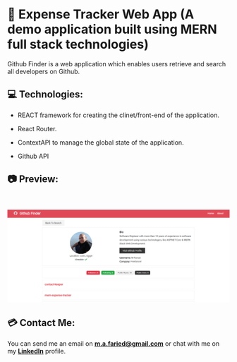 # 📐 Expense Tracker Web App (A demo application built using MERN full stack technologies)

Github Finder is a web application which enables users retrieve and search all developers on Github.

## 💻 Technologies:

* REACT framework for creating the clinet/front-end of the application.

* React Router.

* ContextAPI to manage the global state of the application.

* Github API

## 📷 Preview:

<br>
<p align="center">
    <img src="./screenshots/GitHubFinder.PNG" alt="screen1" width="800"/>    
</p>

## 💳 Contact Me:
You can send me an email on **m.a.faried@gmail.com** or chat with me on my **[LinkedIn](https://www.linkedin.com/in/mo-faried-0258a445/)** profile.